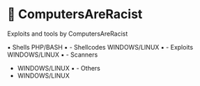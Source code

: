 # :ghost: ComputersAreRacist
Exploits and tools by ComputersAreRacist

:black_small_square: Shells
 PHP/BASH
:black_small_square: - Shellcodes
 WINDOWS/LINUX
:black_small_square: - Exploits
 WINDOWS/LINUX
:black_small_square: - Scanners
- WINDOWS/LINUX
:black_small_square: - Others
- WINDOWS/LINUX

